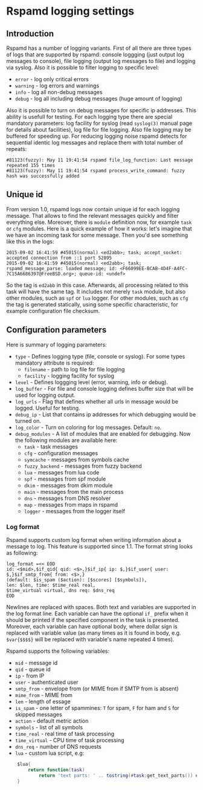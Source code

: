 # Rspamd logging settings

## Introduction
Rspamd has a number of logging variants. First of all there are three types of logs that are supported by rspamd: console loggging (just output log messages to console), file logging (output log messages to file) and logging via syslog. Also it is possible to filter logging to specific level:

* `error` - log only critical errors
* `warning` - log errors and warnings
* `info` - log all non-debug messages
* `debug` - log all including debug messages (huge amount of logging) 

Also it is possible to turn on debug messages for specific ip addresses. This ability is usefull for testing. For each logging type there are special mandatory parameters: log facility for syslog (read `syslog(3)` manual page for details about facilities), log file for file logging. Also file logging may be buffered for speeding up. For reducing logging noise rspamd detects for sequential identic log messages and replace them with total number of repeats:

	#81123(fuzzy): May 11 19:41:54 rspamd file_log_function: Last message repeated 155 times
	#81123(fuzzy): May 11 19:41:54 rspamd process_write_command: fuzzy hash was successfully added

## Unique id

From version 1.0, rspamd logs now contain unique id for each logging message. That allows to find the relevant messages quickly and filter everything else. Moreover, there is `module` definition now, for example `task` or `cfg` modules. Here is a quick example of how it works: let's imagine that we have an incoming task for some message. Then you'd see something like this in the logs:

    2015-09-02 16:41:59 #45015(normal) <ed2abb>; task; accept_socket: accepted connection from ::1 port 52895
    2015-09-02 16:41:59 #45015(normal) <ed2abb>; task; rspamd_message_parse: loaded message; id: <F66099EE-BCAB-4D4F-A4FC-7C15A6686397@FreeBSD.org>; queue-id: <undef>

So the tag is `ed2abb` in this case. Afterwards, all processing related to this task will have the same tag. It includes not merely `task` module, but also other modules, such as `spf` or `lua` logger.
For other modules, such as `cfg` the tag is generated statically, using some specific characteristic, for example configuration file checksum.

## Configuration parameters

Here is summary of logging parameters: 

- `type` - Defines logging type (file, console or syslog). For some types mandatory attribute is required:
    + `filename` - path to log file for file logging
    + `facility` - logging facility for syslog
- `level` - Defines loggging level (error, warning, info or debug).
- `log_buffer` - For file and console logging defines buffer size that will be used for logging output.
- `log_urls` - Flag that defines whether all urls in message would be logged. Useful for testing.
- `debug_ip` - List that contains ip addresses for which debugging would be turned on.
- `log_color` - Turn on coloring for log messages. Default: `no`.
- `debug_modules` - A list of modules that are enabled for debugging. Now the following modules are available here:
    + `task` - task messages
    + `cfg` - configuration messages
    + `symcache` - messages from symbols cache
    + `fuzzy_backend` - messages from fuzzy backend
    + `lua` - messages from lua code
    + `spf` - messages from spf module
    + `dkim` - messages from dkim module
    + `main` - messages from the main process
    + `dns` - messages from DNS resolver
    + `map` - messages from maps in rspamd
    + `logger` - messages from the logger itself

### Log format

Rspamd supports custom log format when writing information about a message to log. This feature is supported since 1.1. The format string
looks as following:


	log_format =<< EOD
	id: <$mid>,$if_qid{ qid: <$>,}$if_ip{ ip: $,}$if_user{ user: $,}$if_smtp_from{ from: <$>,}
	(default: $is_spam ($action): [$scores] [$symbols]),
	len: $len, time: $time_real real,
	$time_virtual virtual, dns req: $dns_req
	EOD

Newlines are replaced with spaces. Both text and variables are supported in the log format line. Each variable can have the optional
`if_` prefix when it should be printed if the specified component in the task is presented. Moreover, each variable can have optional body,
where dollar sign is replaced with variable value (as many times as it is found in body, e.g. `$var{$$$$}` will be replaced with variable's name repeated 4 times).

Rspamd supports the following variables:

- `mid` - message id
- `qid` - queue id
- `ip` - from IP
- `user` - authenticated user
- `smtp_from` - envelope from (or MIME from if SMTP from is absent)
- `mime_from` - MIME from
- `len` - length of essage
- `is_spam` - one letter of spammines: `T` for spam, `F` for ham and `S` for skipped messages
- `action` - default metric action
- `symbols` - list of all symbols
- `time_real` - real time of task processing
- `time_virtual` - CPU time of task processing
- `dns_req` - number of DNS requests
- `lua` - custom lua script, e.g:

~~~lua
	$lua{
		return function(task) 
			return 'text parts: ' .. tostring(#task:get_text_parts()) end
	}
~~~
